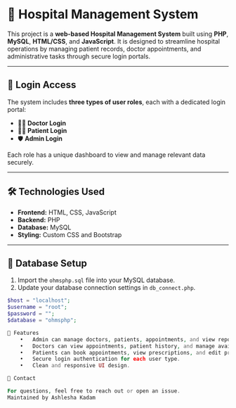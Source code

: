 # 🏥 Hospital Management System

This project is a **web-based Hospital Management System** built using **PHP**, **MySQL**, **HTML/CSS**, and **JavaScript**. It is designed to streamline hospital operations by managing patient records, doctor appointments, and administrative tasks through secure login portals.

---

## 🔐 Login Access

The system includes **three types of user roles**, each with a dedicated login portal:

- 👨‍⚕️ **Doctor Login**
- 🧑‍🦽 **Patient Login**
- 🛡️ **Admin Login**

Each role has a unique dashboard to view and manage relevant data securely.

---

## 🛠️ Technologies Used

- **Frontend:** HTML, CSS, JavaScript
- **Backend:** PHP
- **Database:** MySQL
- **Styling:** Custom CSS and Bootstrap

---

## 📂 Database Setup

1. Import the `ohmsphp.sql` file into your MySQL database.
2. Update your database connection settings in `db_connect.php`.

```php
$host = "localhost";
$username = "root";
$password = "";
$database = "ohmsphp";

📌 Features
	•	Admin can manage doctors, patients, appointments, and view reports.
	•	Doctors can view appointments, patient history, and manage availability.
	•	Patients can book appointments, view prescriptions, and edit profiles.
	•	Secure login authentication for each user type.
	•	Clean and responsive UI design.

📧 Contact

For questions, feel free to reach out or open an issue.
Maintained by Ashlesha Kadam
